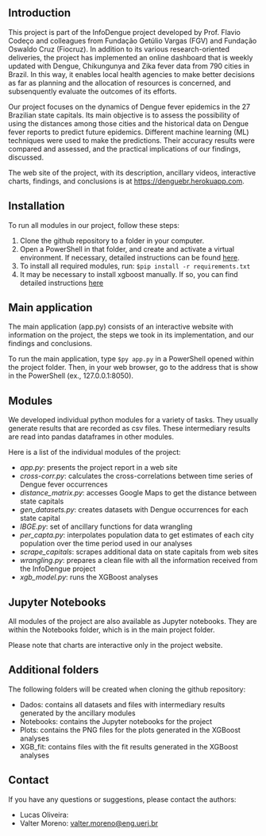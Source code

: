 ## Introduction

This project is part of the InfoDengue project developed by Prof. Flavio Codeço and colleagues from Fundação Getúlio Vargas (FGV) and Fundação Oswaldo Cruz (Fiocruz). In addition to its various research-oriented deliveries, the project has implemented an online dashboard that is weekly updated with Dengue, Chikungunya and Zika fever data from 790 cities in Brazil. In this way, it enables local health agencies to make better decisions as far as planning and the allocation of resources is concerned, and subsenquently evaluate the outcomes of its efforts.

Our project focuses on the dynamics of Dengue fever epidemics in the 27 Brazilian state capitals. Its main objective is to assess the possibility of using the distances among those cities and the historical data on Dengue fever reports to predict future epidemics. Different machine learning (ML) techniques were used to make the predictions. Their accuracy results were compared and assessed, and the practical implications of our findings, discussed.

The web site of the project, with its description, ancillary videos, interactive charts, findings, and conclusions is at https://denguebr.herokuapp.com.

## Installation

To run all modules in our project, follow these steps:

1. Clone the github repository to a folder in your computer.
2. Open a PowerShell in that folder, and create and activate a virtual environment. If necessary, detailed instructions can be found [here](https://packaging.python.org/guides/installing-using-pip-and-virtual-environments/).
3. To install all required modules, run: `$pip install -r requirements.txt` 
4. It may be necessary to install xgboost manually. If so, you can find detailed instructions [here](https://xgboost.readthedocs.io/en/latest/build.html)

## Main application

The main application (app.py) consists of an interactive website with information on the project, the steps we took in its implementation, and our findings and conclusions.

To run the main application, type `$py app.py` in a PowerShell opened within the project folder. Then, in your web browser, go to the address that is show in the PowerShell (ex., 127.0.0.1:8050).

## Modules

We developed individual python modules for a variety of tasks. They usually generate results that are recorded as csv files. These intermediary results are read into pandas dataframes in other modules.

Here is a list of the individual modules of the project:
  - *app.py*: presents the project report in a web site
  - *cross-corr.py*: calculates the cross-correlations between time series of Dengue fever occurrences
  - *distance_matrix.py*: accesses Google Maps to get the distance between state capitals
  - *gen_datasets.py*: creates datasets with Dengue occurrences for each state capital
  - *IBGE.py*: set of ancillary functions for data wrangling
  - *per_capta.py*: interpolates population data to get estimates of each city population over the time period used in our analyses
  - *scrape_capitals*: scrapes additional data on state capitals from web sites
  - *wrangling.py*: prepares a clean file with all the information received from the InfoDengue project
  - *xgb_model.py*: runs the XGBoost analyses

## Jupyter Notebooks

All modules of the project are also available as Jupyter notebooks. They are within the Notebooks folder, which is in the main project folder.

Please note that charts are interactive only in the project website.

## Additional folders

The following folders will be created when cloning the github repository:
  - Dados: contains all datasets and files with intermediary results generated by the ancillary modules
  - Notebooks: contains the Jupyter notebooks for the project
  - Plots: contains the PNG files for the plots generated in the XGBoost analyses
  - XGB_fit: contains files with the fit results generated in the XGBoost analyses

## Contact

If you have any questions or suggestions, please contact the authors:
  - Lucas Oliveira:
  - Valter Moreno: valter.moreno@eng.uerj.br


